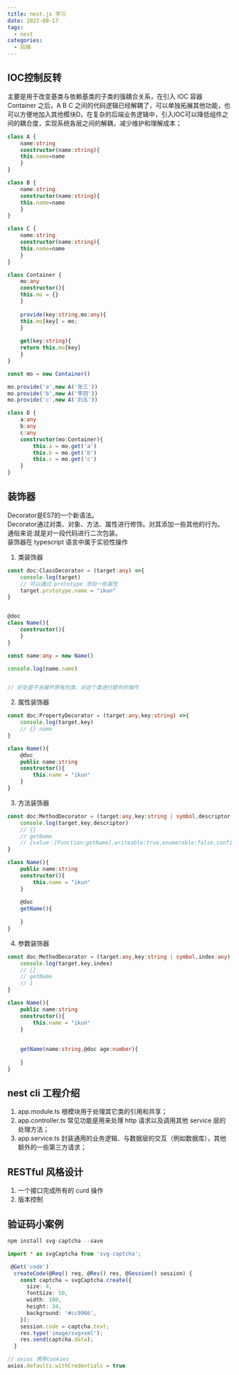 ```yaml
---
title: nest.js 学习
date: 2022-08-17
tags:
  - nest
categories:
  - 后端
---
```


## IOC控制反转
主要是用于改变基类与依赖基类的子类的强耦合关系，在引入 IOC 容器 Container 之后，A B C 之间的代码逻辑已经解耦了，可以单独拓展其他功能，也可以方便地加入其他模块D，在复杂的后端业务逻辑中，引入IOC可以降低组件之间的耦合度，实现系统各层之间的解耦，减少维护和理解成本；
```typescript
class A {
    name:string
    constructor(name:string){
    this.name=name
    }
}

class B {
    name:string
    constructor(name:string){
    this.name=name
    }
}

class C {
    name:string
    constructor(name:string){
    this.name=name
    }
}

class Container {
    mo:any
    constructor(){
    this.mo = {}
    }
    
    provide(key:string,mo:any){
    this.mo[key] = mo;
    }
    
    get(key:string){
    return this.mo[key]
    }
}

const mo = new Container()

mo.provide('a',new A('张三'))
mo.provide('b',new A('李四'))
mo.provide('c',new A('刘五'))

class D {
    a:any
    b:any
    c:any
    constructor(mo:Container){
        this.a = mo.get('a')
        this.b = mo.get('b')
        this.c = mo.get('c')
    }
}
```

## 装饰器
Decorator是ES7的一个新语法。  
Decorator通过对类、对象、方法、属性进行修饰。对其添加一些其他的行为。  
通俗来说:就是对一段代码进行二次包装。  
装饰器在 typescript 语言中属于实验性操作  
1. 类装饰器
```typescript
const doc:ClassDecorator = (target:any) =>{
    console.log(target)
    // 可以通过 prototype 添加一些属性
    target.prototype.name = "ikun"
}


@doc
class Name(){
    constructor(){
    }
}

const name:any = new Name()

console.log(name.name)


// 好处是不去破坏原有的类，对这个类进行额外的操作
```

2. 属性装饰器
```typescript
const doc:PropertyDecorator = (target:any,key:string) =>{
    console.log(target,key)
    // {} name
}

class Name(){
    @doc
    public name:string
    constructor(){
        this.name = "ikun"
    }
}
```
3. 方法装饰器
```typescript
const doc:MethodDecorator = (target:any,key:string | symbol,descriptor:any) =>{
    console.log(target,key,descriptor)
    // {} 
    // getName 
    // {value：[Function:getName],writeable:true,enumerable:false,configurable:true}
}

class Name(){
    public name:string
    constructor(){
        this.name = "ikun"
    }
    
    @doc
    getName(){
    
    }
}
```
4. 参数装饰器
```typescript
const doc:MethodDecorator = (target:any,key:string | symbol,index:any) =>{
    console.log(target,key,index)
    // {} 
    // getName 
    // 1
}

class Name(){
    public name:string
    constructor(){
        this.name = "ikun"
    }
    
   
    getName(name:string,@doc age:number){
        
    }
}
```
## nest cli 工程介绍
1. app.module.ts 根模块用于处理其它类的引用和共享；
2. app.controller.ts 常见功能是用来处理 http 请求以及调用其他 service 层的处理方法；
3. app.service.ts 封装通用的业务逻辑、与数据层的交互（例如数据库），其他额外的一些第三方请求；

## RESTful 风格设计
1. 一个接口完成所有的 curd 操作
2. 版本控制

## 验证码小案例
```typescript
npm install svg-captcha --save

import * as svgCaptcha from 'svg-captcha';

 @Get('code')
  createCode(@Req() req, @Res() res, @Session() session) {
    const captcha = svgCaptcha.create({
      size: 4,
      fontSize: 50,
      width: 100,
      height: 34,
      background: '#cc9966',
    });
    session.code = captcha.text;
    res.type('image/svg+xml');
    res.send(captcha.data);
  }

// axios 携带cookies
axios.defaults.withCredentials = true
```

